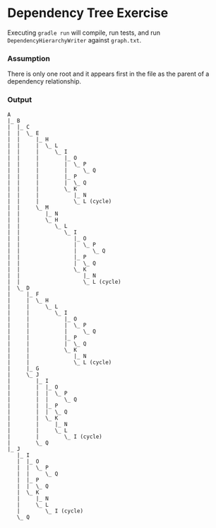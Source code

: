 Dependency Tree Exercise
========================

Executing `gradle run` will compile, run tests, and run `DependencyHierarchyWriter` against `graph.txt`.

### Assumption

There is only one root and it appears first in the file as the parent of a dependency relationship.

### Output

    A                    
    |_ B                 
    |  |_ C              
    |  |  \_ E           
    |  |     |_ H        
    |  |     |  \_ L     
    |  |     |     \_ I  
    |  |     |        |_ O
    |  |     |        |  \_ P
    |  |     |        |     \_ Q
    |  |     |        |_ P
    |  |     |        |  \_ Q
    |  |     |        \_ K
    |  |     |           |_ N
    |  |     |           \_ L (cycle)
    |  |     \_ M        
    |  |        |_ N     
    |  |        \_ H     
    |  |           \_ L  
    |  |              \_ I
    |  |                 |_ O
    |  |                 |  \_ P
    |  |                 |     \_ Q
    |  |                 |_ P
    |  |                 |  \_ Q
    |  |                 \_ K
    |  |                    |_ N
    |  |                    \_ L (cycle)
    |  \_ D              
    |     |_ F           
    |     |  \_ H        
    |     |     \_ L     
    |     |        \_ I  
    |     |           |_ O
    |     |           |  \_ P
    |     |           |     \_ Q
    |     |           |_ P
    |     |           |  \_ Q
    |     |           \_ K
    |     |              |_ N
    |     |              \_ L (cycle)
    |     |_ G           
    |     \_ J           
    |        |_ I        
    |        |  |_ O     
    |        |  |  \_ P  
    |        |  |     \_ Q
    |        |  |_ P     
    |        |  |  \_ Q  
    |        |  \_ K     
    |        |     |_ N  
    |        |     \_ L  
    |        |        \_ I (cycle)
    |        \_ Q        
    |_ J                 
       |_ I              
       |  |_ O           
       |  |  \_ P        
       |  |     \_ Q     
       |  |_ P           
       |  |  \_ Q        
       |  \_ K           
       |     |_ N        
       |     \_ L        
       |        \_ I (cycle)
       \_ Q
